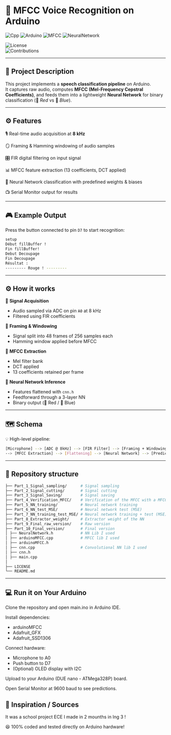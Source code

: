 # 🎤 MFCC Voice Recognition on Arduino  

![Cpp](https://img.shields.io/badge/Cpp-Embedded-blue.svg)
![Arduino](https://img.shields.io/badge/Arduino-Due-blue.svg)
![MFCC](https://img.shields.io/badge/MFCC-Feature--Extraction-red.svg)
![NeuralNetwork](https://img.shields.io/badge/NN-Classification-red.svg)  

![License](https://img.shields.io/badge/license-MIT-green.svg)  
![Contributions](https://img.shields.io/badge/contributions-welcome-yellow.svg)  

---

## 📝 Project Description  
This project implements a **speech classification pipeline** on Arduino.  
It captures raw audio, computes **MFCC (Mel-Frequency Cepstral Coefficients)**, and feeds them into a lightweight **Neural Network** for binary classification (🔴 *Red* vs 🔵 *Blue*).  

---

## ⚙️ Features  
  🎙️ Real-time audio acquisition at **8 kHz**  

  🪞 Framing & Hamming windowing of audio samples  

  🎛️ FIR digital filtering on input signal  

  📊 MFCC feature extraction (13 coefficients, DCT applied)  

  🧠 Neural Network classification with predefined weights & biases  

  📺 Serial Monitor output for results  

---

## 🎮 Example Output  
Press the button connected to pin `D7` to start recognition:  
```bash
setup
Début fillBuffer !
Fin fillBuffer!
Debut Decoupage
Fin Decoupage
Résultat :
--------- Rouge ! ---------
```

---

## ⚙️ How it works  
  🔹 **Signal Acquisition**  
  - Audio sampled via ADC on pin `A0` at 8 kHz  
  - Filtered using FIR coefficients  

  🔹 **Framing & Windowing**  
  - Signal split into 48 frames of 256 samples each  
  - Hamming window applied before MFCC  

  🔹 **MFCC Extraction**  
  - Mel filter bank  
  - DCT applied  
  - 13 coefficients retained per frame  

  🔹 **Neural Network Inference**  
  - Features flattened with `cnn.h`  
  - Feedforward through a 3-layer NN  
  - Binary output (🔴 Red / 🔵 Blue)  

---

## 🗺️ Schema  
💡 High-level pipeline:  
```bash
[Microphone] --> [ADC @ 8kHz] --> [FIR Filter] --> [Framing + Windowing]  
--> [MFCC Extraction] --> [Flattening] --> [Neural Network] --> [Prediction: Red 🔴 / Blue 🔵]
```

---

## 📂 Repository structure  
```bash
├── Part_1_Signal_sampling/      # Signal sampling
├── Part_2_Signal_cutting/       # Signal cutting
├── Part_3_Signal_Saving/        # Signal saving
├── Part_4_Verification_MFCC/    # Verification of the MFCC with a MFCC plotter
├── Part_5_NN_training/          # Neural network training
├── Part_6_NN_test_MSE/          # Neural network test (MSE)
├── Part_7_NN_training_test_MSE/ # Neural network training + test (MSE)
├── Part_8_Extractor_weight/     # Extractor weight of the NN
├── Part_9_Final_raw_version/    # Raw version
├── Part_10_Final_version/       # Final version
│ ├── NeuralNetwork.h            # NN Lib I used
│ ├── arduinoMFCC.cpp            # MFCC lib I used
│ ├── arduinoMFCC.h
│ ├── cnn.cpp                    # Convolutional NN lib I used
│ ├── cnn.h
│ ├── main.cpp
│
├── LICENSE
└── README.md
```

---

## 💻 Run it on Your Arduino
Clone the repository and open main.ino in Arduino IDE.

Install dependencies:
- arduinoMFCC
- Adafruit_GFX
- Adafruit_SSD1306

Connect hardware:
- Microphone to A0  
- Push button to D7
- (Optional) OLED display with I2C

Upload to your Arduino (DUE nano - ATMega328P) board.

Open Serial Monitor at 9600 baud to see predictions.

## 📖 Inspiration / Sources
It was a school project ECE I made in 2 mounths in Ing 3 !

😆 100% coded and tested directly on Arduino hardware!
